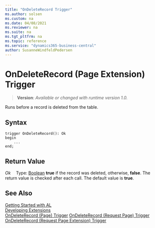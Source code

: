 ```yaml
---
title: "OnDeleteRecord Trigger"
ms.author: solsen
ms.custom: na
ms.date: 04/08/2021
ms.reviewer: na
ms.suite: na
ms.tgt_pltfrm: na
ms.topic: reference
ms.service: "dynamics365-business-central"
author: SusanneWindfeldPedersen
---
```

[//]: # (START>DO_NOT_EDIT)
[//]: # (IMPORTANT:Do not edit any of the content between here and the END>DO_NOT_EDIT.)
[//]: # (Any modifications should be made in the .xml files in the ModernDev repo.)

# OnDeleteRecord (Page Extension) Trigger
> **Version**: _Available or changed with runtime version 1.0._


Runs before a record is deleted from the table.

## Syntax
```
trigger OnDeleteRecord(): Ok
begin
    ...
end;
```


## Return Value

*Ok*
&emsp;Type: [Boolean](../../methods-auto/boolean/boolean-data-type.md)
**true** if the record was deleted, otherwise, **false**. The return value is checked after each call. The default value is **true**.

[//]: # (IMPORTANT: END>DO_NOT_EDIT)
## See Also  
[Getting Started with AL](../devenv-get-started.md)  
[Developing Extensions](../devenv-dev-overview.md)  
[OnDeleteRecord (Page) Trigger](../page/devenv-ondeleterecord-page-trigger.md)
[OnDeleteRecord (Request Page) Trigger](../requestpage/devenv-ondeleterecord-requestpage-trigger.md)
[OnDeleteRecord (Request Page Extension) Trigger](../requestpageextension/devenv-ondeleterecord-requestpageextension-trigger.md)
